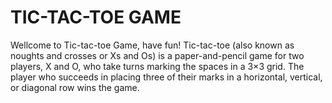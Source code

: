 # TIC-TAC-TOE GAME
Wellcome to Tic-tac-toe Game, have fun!
Tic-tac-toe (also known as noughts and crosses or Xs and Os) is a paper-and-pencil game for two players, X and O, 
who take turns marking the spaces in a 3×3 grid. The player who succeeds in placing three of their marks in a horizontal, 
vertical, or diagonal row wins the game. 





